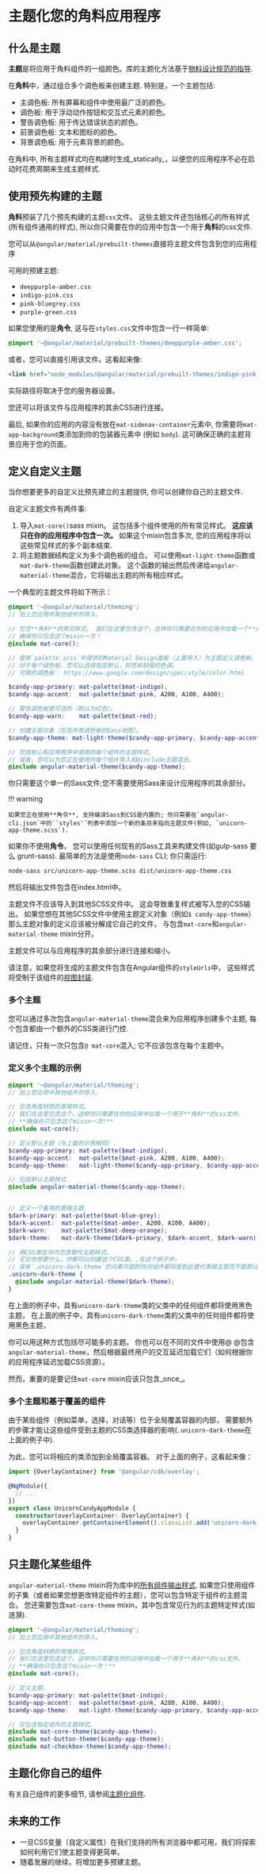 # 主题化您的**角料**应用程序

## 什么是主题

**主题**是将应用于角料组件的一组颜色。库的主题化方法基于[物料设计规范的指导][1].

在**角料**中，通过组合多个调色板来创建主题. 特别是，一个主题包括:

* 主调色板: 所有屏幕和组件中使用最广泛的颜色。
* 调色板: 用于浮动动作按钮和交互式元素的颜色。
* 警告调色板: 用于传达错误状态的颜色。
* 前景调色板: 文本和图标的颜色。
* 背景调色板: 用于元素背景的颜色。

在角料中, 所有主题样式均在构建时生成_statically_，以便您的应用程序不必在启动时花费周期来生成主题样式.

[1]: https://material.google.com/style/color.html#color-color-palette

## 使用预先构建的主题

**角料**预装了几个预先构建的主题`css`文件。
这些主题文件还包括核心的所有样式 (所有组件通用的样式), 所以你只需要在你的应用中包含一个用于**角料**的css文件.

您可以从`@angular/material/prebuilt-themes`直接将主题文件包含到您的应用程序

可用的预建主题:

* `deeppurple-amber.css`
* `indigo-pink.css`
* `pink-bluegrey.css`
* `purple-green.css`

如果您使用的是**角令**, 这与在`styles.css`文件中包含一行一样简单:

```css
@import '~@angular/material/prebuilt-themes/deeppurple-amber.css';
```

或者，您可以直接引用该文件。这看起来像:

```html
<link href="node_modules/@angular/material/prebuilt-themes/indigo-pink.css" rel="stylesheet">
```

实际路径将取决于您的服务器设置。

您还可以将该文件与应用程序的其余CSS进行连接。

最后, 如果你的应用的内容没有放在`mat-sidenav-container`元素中, 你需要将`mat-app-background`类添加到你的包装器元素中 (例如 `body`).
这可确保正确的主题背景应用于您的页面。

## 定义自定义主题

当你想要更多的自定义比预先建立的主题提供, 你可以创建你自己的主题文件.

自定义主题文件有两件事:

1. 导入`mat-core()`sass mixin。 这包括多个组件使用的所有常见样式。 **这应该只在你的应用程序中包含一次。** 如果这个mixin包含多次, 您的应用程序将以这些常见样式的多个副本结束.
2. 将主题数据结构定义为多个调色板的组合。 可以使用`mat-light-theme`函数或`mat-dark-theme`函数创建此对象。 这个函数的输出然后传递给`angular-material-theme`混合，它将输出主题的所有相应样式。

一个典型的主题文件将如下所示：

```scss
@import '~@angular/material/theming';
// 加上您应用中其他组件的导入。

// 包含**角料**的常见样式。 我们在这里包含这个，这样你只需要在你的应用中加载一个**角料**的css文件。
// 确保你只包含这个mixin一次！
@include mat-core();

// 使用`palette.scss`中提供的Material Design面板（上面导入）为主题定义调色板。
// 对于每个调色板，您可以选择指定默认，较亮和较暗的色调。
// 可用的调色板： https://www.google.com/design/spec/style/color.html

$candy-app-primary: mat-palette($mat-indigo);
$candy-app-accent:  mat-palette($mat-pink, A200, A100, A400);

// 警告调色板是可选的（默认为红色）。
$candy-app-warn:    mat-palette($mat-red);

// 创建主题对象（包含所有调色板的Sass地图）。
$candy-app-theme: mat-light-theme($candy-app-primary, $candy-app-accent, $candy-app-warn);

// 包括核心和应用程序中使用的每个组件的主题样式。
// 或者，您可以为您正在使用的每个组件导入和@include主题混合。
@include angular-material-theme($candy-app-theme);
```

你只需要这个单一的Sass文件;您不需要使用Sass来设计应用程序的其余部分。

!!! warning

    如果您正在使用**角令**, 支持编译Sass到CSS是内置的; 你只需要在`angular-cli.json`中的``styles'`列表中添加一个新的条目来指向主题文件(例如, `unicorn-app-theme.scss`).

如果你不使用**角令**， 您可以使用任何现有的Sass工具来构建文件(如gulp-sass 要么 grunt-sass). 最简单的方法是使用`node-sass` CLI; 你只需运行:

```bash
node-sass src/unicorn-app-theme.scss dist/unicorn-app-theme.css
```

然后将输出文件包含在index.html中。

主题文件不应该导入到其他SCSS文件中。
这会导致重复样式被写入您的CSS输出。
如果您想在其他SCSS文件中使用主题定义对象（例如`$ candy-app-theme`）
那么主题对象的定义应该被分解成它自己的文件，
与包含`mat-core`和`angular-material-theme` mixin分开。

主题文件可以与应用程序的其余部分进行连接和缩小。

请注意，如果您将生成的主题文件包含在Angular组件的`styleUrls`中，
这些样式将受制于该组件的[视图封装](https://angular.io/docs/ts/latest/guide/component-styles.html#!#view-encapsulation).

### 多个主题

您可以通过多次包含`angular-material-theme`混合来为应用程序创建多个主题, 每个包含都由一个额外的CSS类进行门控.

请记住，只有一次只包含`@ mat-core`混入;
它不应该包含在每个主题中。

### 定义多个主题的示例

```scss
@import '~@angular/material/theming';
// 加上您应用中其他组件的导入。

// 包含角度材质的常用样式。
// 我们在这里包含这个，这样你只需要在你的应用中加载一个用于**角料**的css文件。
// **确保你只包含这个mixin一次!**
@include mat-core();

// 定义默认主题（与上面的示例相同）.
$candy-app-primary: mat-palette($mat-indigo);
$candy-app-accent:  mat-palette($mat-pink, A200, A100, A400);
$candy-app-theme:   mat-light-theme($candy-app-primary, $candy-app-accent);

// 包括默认主题样式.
@include angular-material-theme($candy-app-theme);


// 定义一个备用的黑暗主题.
$dark-primary: mat-palette($mat-blue-grey);
$dark-accent:  mat-palette($mat-amber, A200, A100, A400);
$dark-warn:    mat-palette($mat-deep-orange);
$dark-theme:   mat-dark-theme($dark-primary, $dark-accent, $dark-warn);

// 用CSS类在块内包含替代主题样式。
// 无论你想要什么，你都可以创建这个CSS类。,在这个例子中，
// 具有`.unicorn-dark-theme`的元素内部的任何组件都将受到此替代黑暗主题而不是默认主题的影响。
.unicorn-dark-theme {
  @include angular-material-theme($dark-theme);
}
```

在上面的例子中，具有`unicorn-dark-theme`类的父类中的任何组件都将使用黑色主题，
在上面的例子中，具有`unicorn-dark-theme`类的父类中的任何组件都将使用黑色主题，

你可以用这种方式包括尽可能多的主题。
你也可以在不同的文件中使用@ @包含`angular-material-theme`，然后根据最终用户的交互延迟加载它们（如何根据你的应用程序延迟加载CSS资源）。

然而，重要的是要记住`mat-core` mixin应该只包含_once_。

### 多个主题和基于覆盖的组件

由于某些组件（例如菜单，选择，对话等）位于全局覆盖容器的内部，
需要额外的步骤才能让这些组件受到主题的CSS类选择器的影响(`.unicorn-dark-theme`在上面的例子中).

为此，您可以将相应的类添加到全局覆盖容器。
对于上面的例子，这看起来像：

```ts
import {OverlayContainer} from '@angular/cdk/overlay';

@NgModule({
  // ...
})
export class UnicornCandyAppModule {
  constructor(overlayContainer: OverlayContainer) {
    overlayContainer.getContainerElement().classList.add('unicorn-dark-theme');
  }
}
```

## 只主题化某些组件

`angular-material-theme` mixin将为库中的[所有组件输出样式](https://github.com/angular/material2/blob/master/src/lib/core/theming/_all-theme.scss).
如果您只使用组件的子集（或者如果您想更改特定组件的主题），您可以包含特定于组件的主题混合。
您还需要包含`mat-core-theme` mixin，其中包含常见行为的主题特定样式(如涟漪).

```scss
@import '~@angular/material/theming';
// 加上您应用中其他组件的导入。

// 包含角度材质的常用样式。
// 我们在这里包含这个，这样你只需要在你的应用中加载一个用于**角料**的css文件。
// **确保你只包含这个mixin一次！**
@include mat-core();

// 定义主题。
$candy-app-primary: mat-palette($mat-indigo);
$candy-app-accent:  mat-palette($mat-pink, A200, A100, A400);
$candy-app-theme:   mat-light-theme($candy-app-primary, $candy-app-accent);

// 仅包含指定组件的主题样式。
@include mat-core-theme($candy-app-theme);
@include mat-button-theme($candy-app-theme);
@include mat-checkbox-theme($candy-app-theme);
```

## 主题化你自己的组件

有关自己组件的更多细节, 请参阅[主题化组件](./theming-your-components.md).

## 未来的工作

* 一旦CSS变量（自定义属性）在我们支持的所有浏览器中都可用，我们将探索如何利用它们使主题变得更简单。
* 随着发展的继续，将增加更多预建主题。
